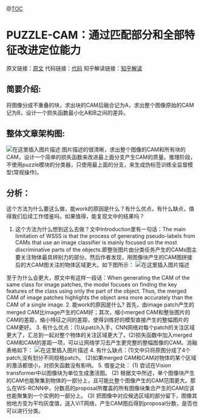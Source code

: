 ﻿@[TOC](弱监督语义分割PUZZLE-CAM)

# PUZZLE-CAM：通过匹配部分和全部特征改进定位能力
原文链接：[原文](https://arxiv.org/pdf/2101.11253v4.pdf)
代码链接：[代码](https://github.com/OFRIN/PuzzleCAM)
知乎解读链接：[知乎解读](https://zhuanlan.zhihu.com/p/398461767)

## 简要介绍:
将图像分成不重叠的块，求出块的CAM后融合记为A，求出整个图像原始的CAM记为B，设计一个损失函数最小化A和B之间的差异。
## 整体文章架构图:
![在这里插入图片描述](https://img-blog.csdnimg.cn/107dea0ff57145ab83f5fc2ac0ddaab4.jpeg#pic_center)
图片描述的很清晰，求出整个图像的CAM和所有块的CAM，设计一个简单的损失函数来改进最上面分支产生CAM的质量。推理阶段，不使用puzzle模块的分类器，只使用最上面的分支，来生成伪标签训练全监督模型(常规操作)。
## 分析：
这个方法为什么要这么做，能work的原因是什么？有什么优点，有什么缺点，值得我们后续工作借鉴吗，如果值得，能复现文中的结果吗？
1. 这个方法为什么想到这么去做？文中Introduction里有一句话：The main limitation of WSSS is that the process of generating pseudo-labels from CAMs that use an image classifier is mainly focused on the most discriminative parts of the objects.即整张图片由分类任务产生的CAMs图主要关注物体最具辨别力的部分。然后作者发现，用图像块产生的CAM图拼接后的大CAM图关注的物体区域更大。如下图所示：
![在这里插入图片描述](https://img-blog.csdnimg.cn/a65332a5fe604f45b62baf7fd7fb6958.png#pic_center)

至于为什么会更大，原文中有这样一段话：When generating the CAM of the same class for image patches, the model focuses on finding the key features of the class using only the part of the object. Thus, the merged CAM of image patches highlights the object area more accurately than the CAM of a single image.
2. 能work的原因是什么?
首先，由image patch产生的merged CAM比image产生的CAM好；其次，缩小merged CAM和整张图片的CAM的差距，缩小特征之间的差距，使得训练好的模型直接产生的整幅图片的CAM更好。
3. 有什么优点：(1)从patch入手，CNN网络对每个patch的关注区域更大了，汇总到一起对整个物体的关注区域更大了。(2)损失函数中加入merged CAM和CAM的差距一项，可以让网络学习去产生更完整的整幅图像的CAM。消融表格如下：
![在这里插入图片描述](https://img-blog.csdnimg.cn/502879ad7feb4071bcc883798c14faa7.png#pic_center)
4. 有什么缺点：(1)文中只将原图分成了4个patch,没有划分不同规格patch。
(2)如果merged CAM和CAM对物体的某个区域的激活都很小，对损失函数没有影响。
5. 借鉴之处：
(1) 尝试在Vision transformer中以图像块为单位生成激活图。
(2) 根据文中所述，单个图像块产生的CAM也能聚集到物体的一部分上，且可能比整个图像产生的CAM范围更大。那么在WS-RCNN中，分数高的proposal所覆盖的所有图像块集合产生的CAM应该也能聚集到一个实例的一部分上。
(3) 把图像中对应候选区域的部分留下，图像其他地方变为平均灰度值，送入ViT网络，产生CAM图后得到proposal分数，是否也可以进行分类。











